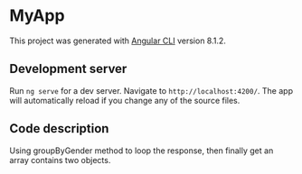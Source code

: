 
# MyApp

  

This project was generated with [Angular CLI](https://github.com/angular/angular-cli) version 8.1.2.

  

## Development server

  

Run `ng serve` for a dev server. Navigate to `http://localhost:4200/`. The app will automatically reload if you change any of the source files.


## Code description

  Using groupByGender method to loop the response, then finally get an array contains two objects.
